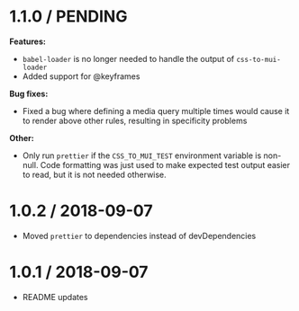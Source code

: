 1.1.0 / PENDING
===============

**Features:**

* `babel-loader` is no longer needed to handle the output of `css-to-mui-loader`
* Added support for @keyframes

**Bug fixes:**

* Fixed a bug where defining a media query multiple times would cause it to render
  above other rules, resulting in specificity problems

**Other:**

* Only run `prettier` if the `CSS_TO_MUI_TEST` environment variable is non-null.
  Code formatting was just used to make expected test output easier to read, but
  it is not needed otherwise.

1.0.2 / 2018-09-07
==================

* Moved `prettier` to dependencies instead of devDependencies

1.0.1 / 2018-09-07
==================

* README updates
